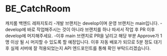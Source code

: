 # BE_CatchRoom
캐치룸 백엔드 레파지토리
-개발 브랜치는 develop이며 운영 브랜치는 main입니다. 
-develop에 바로 작업해주시는 것이 아니라 브랜치를 하나 따셔서 작업 후 PR 이후 develop에 머지해주세요.
-이후 main 브랜치로 PR을 날리고 해당 부분 Approve가 1명 이상 될 시 머지할 수 있도록 할 예정입니다. 이후 자동 배포가 되므로 5분 정도 대기 후 실제 서버에 잘 적용되었는지 API 엔드포인트를 통해 확인 부탁드리겠습니다.
